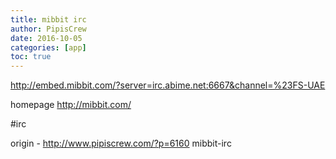 ```yaml
---
title: mibbit irc
author: PipisCrew
date: 2016-10-05
categories: [app]
toc: true
---
```


http://embed.mibbit.com/?server=irc.abime.net:6667&channel=%23FS-UAE

homepage
http://mibbit.com/

#irc

origin - http://www.pipiscrew.com/?p=6160 mibbit-irc